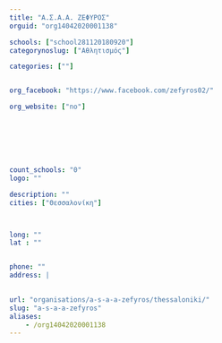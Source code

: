 ```yaml
---
title: "Α.Σ.Α.Α. ΖΕΦΥΡΟΣ"
orguid: "org14042020001138"

schools: ["school281120180920"]
categorynoslug: ["Αθλητισμός"]

categories: [""]


org_facebook: "https://www.facebook.com/zefyros02/"

org_website: ["no"]







count_schools: "0"
logo: ""

description: ""
cities: ["Θεσσαλονίκη"]



long: ""
lat : ""


phone: ""
address: |
    

url: "organisations/a-s-a-a-zefyros/thessaloniki/"
slug: "a-s-a-a-zefyros"
aliases:
    - /org14042020001138
---
```



